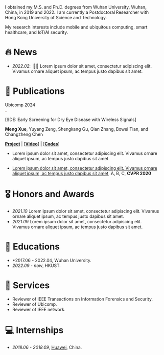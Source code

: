 

<span class='anchor' id='about-me'></span>

<!-- I am currently a Postdoctoral Researcher with Hong Kong University of Science and Technology. -->


<span class='anchor' id='about-me'></span>

I obtained my M.S. and Ph.D. degrees from Wuhan University, Wuhan, China, in 2019 and 2022. I am currently a Postdoctoral Researcher with Hong Kong University of Science and Technology. 

My research interests include mobile and ubiquitous computing, smart healthcare, and IoT/AI security. 

# 🔥 News 
- *2022.02*: &nbsp;🎉🎉 Lorem ipsum dolor sit amet, consectetur adipiscing elit. Vivamus ornare aliquet ipsum, ac tempus justo dapibus sit amet. 

# 📝 Publications 

<div class='paper-box'><div class='paper-box-image'><div><div class="badge">Ubicomp 2024</div><img src='images/SDE-img.png' alt="sym" width="1%"></div></div>
<div class='paper-box-text' markdown="1">

[SDE: Early Screening for Dry Eye Disease with Wireless Signals]

**Meng Xue**, Yuyang Zeng, Shengkang Gu, Qian Zhang, Bowei Tian, and Changzheng Chen 

[**Project**]([https://github.com/]) \| [\[**Video**\]](https://github.com/) \| [\[**Codes**\]](https://github.com/)
- Lorem ipsum dolor sit amet, consectetur adipiscing elit. Vivamus ornare aliquet ipsum, ac tempus justo dapibus sit amet. 
</div>
</div>

- [Lorem ipsum dolor sit amet, consectetur adipiscing elit. Vivamus ornare aliquet ipsum, ac tempus justo dapibus sit amet](https://github.com), A, B, C, **CVPR 2020**

# 🎖 Honors and Awards
- *2021.10* Lorem ipsum dolor sit amet, consectetur adipiscing elit. Vivamus ornare aliquet ipsum, ac tempus justo dapibus sit amet. 
- *2021.09* Lorem ipsum dolor sit amet, consectetur adipiscing elit. Vivamus ornare aliquet ipsum, ac tempus justo dapibus sit amet. 

# 📖 Educations
- *2017.06 - 2022.04, Wuhan University. 
- *2022.09 - now*, HKUST. 

# 💬 Services
- Reviewer of IEEE Transactions on Information Forensics and Security. 
- Reviewer of Ubicomp.
- Reviewer of IEEE network.

# 💻 Internships
- *2018.06 - 2018.09*, [Huawei](https://github.com/), China.

